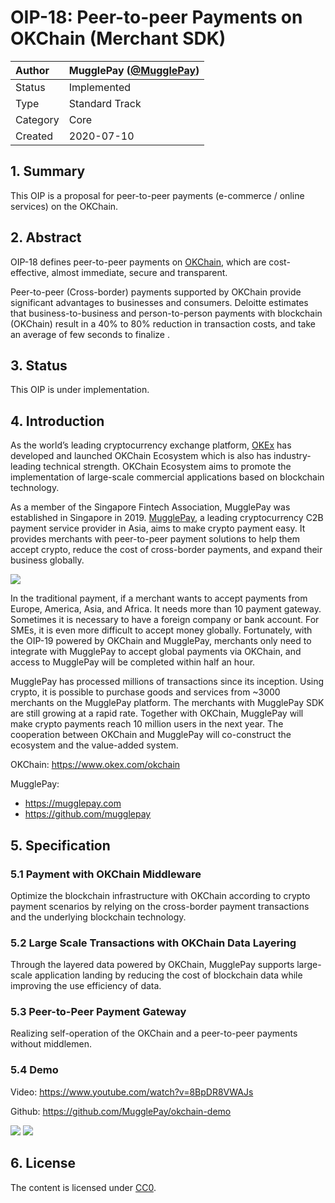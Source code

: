 # OIP-18: Peer-to-peer Payments on OKChain (Merchant SDK)

| Author   | MugglePay (<a href="https://github.com/MugglePay">@MugglePay</a>) |
| :------- | ---------------- |
| Status   | Implemented  |
| Type     | Standard Track |
| Category | Core           |
| Created  | 2020-07-10     |


## 1. Summary

This OIP is a proposal for peer-to-peer payments (e-commerce / online services) on the OKChain.

## 2. Abstract

OIP-18 defines peer-to-peer payments on <a href="https://www.okex.com/okchain">OKChain</a>, which are cost-effective, almost immediate, secure and transparent. 

Peer-to-peer (Cross-border) payments supported by OKChain provide significant advantages to businesses and consumers. Deloitte estimates that business-to-business and person-to-person payments with blockchain (OKChain) result in a 40% to 80% reduction in transaction costs, and take an average of few seconds to finalize .

## 3. Status

This OIP is under implementation.


## 4. Introduction

As the world’s leading cryptocurrency exchange platform, <a href="https://okex.mugglepay.com">OKEx</a> has developed and launched OKChain Ecosystem which is also has industry-leading technical strength. OKChain Ecosystem aims to promote the implementation of large-scale commercial applications based on blockchain technology. 

As a member of the Singapore Fintech Association, MugglePay was established in Singapore in 2019. <a href="https://mugglepay.com">MugglePay</a>, a leading cryptocurrency C2B payment service provider in Asia, aims to make crypto payment easy. It provides merchants with peer-to-peer payment solutions to help them accept crypto, reduce the cost of cross-border payments, and expand their business globally.

<img src="https://cdn.mugglepay.com/pay/okex/muggle_ok2.jpg" />

In the traditional payment, if a merchant wants to accept payments from Europe, America, Asia, and Africa. It needs more than 10 payment gateway. Sometimes it is necessary to have a foreign company or bank account. For SMEs, it is even more difficult to accept money globally. Fortunately, with the OIP-19 powered by OKChain and MugglePay, merchants only need to integrate with MugglePay to accept global payments via OKChain, and access to MugglePay will be completed within half an hour.

MugglePay has processed millions of transactions since its inception. Using crypto, it is possible to purchase goods and services from ~3000 merchants on the MugglePay platform. The merchants with MugglePay SDK are still growing at a rapid rate. Together with OKChain, MugglePay will make crypto payments reach 10 million users in the next year. The cooperation between OKChain and MugglePay will co-construct the ecosystem and the value-added system.

OKChain: https://www.okex.com/okchain

MugglePay: 

* https://mugglepay.com
* https://github.com/mugglepay


## 5. Specification

### 5.1 Payment with OKChain Middleware

Optimize the blockchain infrastructure with OKChain according to crypto payment scenarios by relying on the cross-border payment transactions and the underlying blockchain technology.


### 5.2 Large Scale Transactions with OKChain Data Layering

Through the layered data powered by OKChain, MugglePay supports large-scale application landing by reducing the cost of blockchain data while improving the use efficiency of data.

### 5.3 Peer-to-Peer Payment Gateway
Realizing self-operation of the OKChain and a peer-to-peer payments without middlemen. 



### 5.4 Demo

Video: https://www.youtube.com/watch?v=8BpDR8VWAJs

Github: https://github.com/MugglePay/okchain-demo

<img src="https://cdn.mugglepay.com/pay/demo/okchain/okchain-shop.jpg">


<img src="https://cdn.mugglepay.com/pay/demo/okchain/okchain-pay.jpg">


## 6. License

The content is licensed under [CC0](https://creativecommons.org/publicdomain/zero/1.0/).

